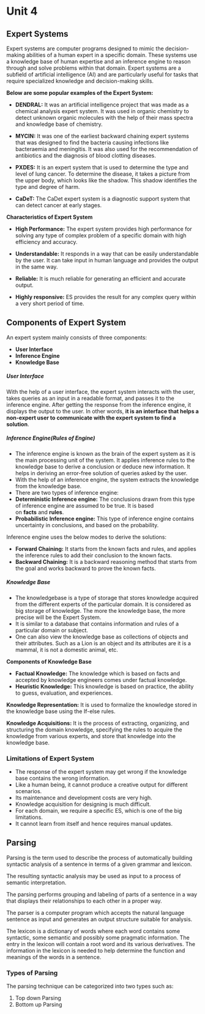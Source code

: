 # Unit 4

## Expert Systems

Expert systems are computer programs designed to mimic the decision-making abilities of a human expert in a specific domain. These systems use a knowledge base of human expertise and an inference engine to reason through and solve problems within that domain. Expert systems are a subfield of artificial intelligence (AI) and are particularly useful for tasks that require specialized knowledge and decision-making skills.

**Below are some popular examples of the Expert System:** 

- **DENDRAL:** It was an artificial intelligence project that was made as a chemical analysis expert system. It was used in organic chemistry to detect unknown organic molecules with the help of their mass spectra and knowledge base of chemistry.

- **MYCIN:** It was one of the earliest backward chaining expert systems that was designed to find the bacteria causing infections like bacteraemia and meningitis. It was also used for the recommendation of antibiotics and the diagnosis of blood clotting diseases.

- **PXDES:** It is an expert system that is used to determine the type and level of lung cancer. To determine the disease, it takes a picture from the upper body, which looks like the shadow. This shadow identifies the type and degree of harm.

- **CaDeT:** The CaDet expert system is a diagnostic support system that can detect cancer at early stages.

**Characteristics of Expert System**

- **High Performance:** The expert system provides high performance for solving any type of complex problem of a specific domain with high efficiency and accuracy.

- **Understandable:** It responds in a way that can be easily understandable by the user. It can take input in human language and provides the output in the same way.

- **Reliable:** It is much reliable for generating an efficient and accurate output. 

- **Highly responsive:** ES provides the result for any complex query within a very short period of time.

## Components of Expert System

An expert system mainly consists of three components:

- **User Interface**
- **Inference Engine**
- **Knowledge Base**

##### User Interface

With the help of a user interface, the expert system interacts with the user, takes queries as an input in a readable format, and passes it to the inference engine. After getting the response from the inference engine, it displays the output to the user. In other words, **it is an interface that helps a non-expert user to communicate with the expert system to find a solution**.

##### Inference Engine(Rules of Engine)

- The inference engine is known as the brain of the expert system as it is the main processing unit of the system. It applies inference rules to the knowledge base to derive a conclusion or deduce new information. It helps in deriving an error-free solution of queries asked by the user.
- With the help of an inference engine, the system extracts the knowledge from the knowledge base.
- There are two types of inference engine:
- **Deterministic Inference engine:** The conclusions drawn from this type of inference engine are assumed to be true. It is based on **facts** and **rules**.
- **Probabilistic Inference engine:** This type of inference engine contains uncertainty in conclusions, and based on the probability.

Inference engine uses the below modes to derive the solutions:

- **Forward Chaining:** It starts from the known facts and rules, and applies the inference rules to add their conclusion to the known facts.
- **Backward Chaining:** It is a backward reasoning method that starts from the goal and works backward to prove the known facts. 

##### Knowledge Base

- The knowledgebase is a type of storage that stores knowledge acquired from the different experts of the particular domain. It is considered as big storage of knowledge. The more the knowledge base, the more precise will be the Expert System.
- It is similar to a database that contains information and rules of a particular domain or subject.
- One can also view the knowledge base as collections of objects and their attributes. Such as a Lion is an object and its attributes are it is a mammal, it is not a domestic animal, etc.

**Components of Knowledge Base**

- **Factual Knowledge:** The knowledge which is based on facts and accepted by knowledge engineers comes under factual knowledge. 
- **Heuristic Knowledge:** This knowledge is based on practice, the ability to guess, evaluation, and experiences. 

**Knowledge Representation:** It is used to formalize the knowledge stored in the knowledge base using the If-else rules.

**Knowledge Acquisitions:** It is the process of extracting, organizing, and structuring the domain knowledge, specifying the rules to acquire the knowledge from various experts, and store that knowledge into the knowledge base.

### Limitations of Expert System

- The response of the expert system may get wrong if the knowledge base contains the wrong information.
- Like a human being, it cannot produce a creative output for different scenarios.
- Its maintenance and development costs are very high.
- Knowledge acquisition for designing is much difficult.
- For each domain, we require a specific ES, which is one of the big limitations.
- It cannot learn from itself and hence requires manual updates.

## Parsing

Parsing is the term used to describe the process of automatically building syntactic analysis of a sentence in terms of a given grammar and lexicon.

The resulting syntactic analysis may be used as input to a process of semantic interpretation.

The parsing performs grouping and labeling of parts of a sentence in a way that displays their relationships to each other in a proper way.

The parser is a computer program which accepts the natural language sentence as input and generates an output structure suitable for analysis.

The lexicon is a dictionary of words where each word contains some syntactic, some semantic and possibly some pragmatic information. The entry in the lexicon will contain a root word and its various derivatives. The information in the lexicon is needed to help determine the function and meanings of the words in a sentence.

### Types of Parsing

The parsing technique can be categorized into two types such as:

1. Top down Parsing
2. Bottom up Parsing

